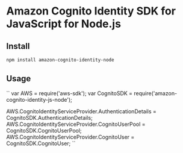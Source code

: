 # Amazon Cognito Identity SDK for JavaScript for Node.js

## Install
```sh
npm install amazon-cognito-identity-node
```

## Usage
``
var AWS = require('aws-sdk');
var CognitoSDK = require('amazon-cognito-identity-js-node');

AWS.CognitoIdentityServiceProvider.AuthenticationDetails = CognitoSDK.AuthenticationDetails;
AWS.CognitoIdentityServiceProvider.CognitoUserPool = CognitoSDK.CognitoUserPool;
AWS.CognitoIdentityServiceProvider.CognitoUser = CognitoSDK.CognitoUser;
``
